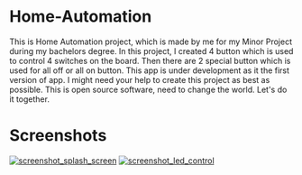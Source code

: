 # Home-Automation
This is Home Automation project, which is made by me for my Minor Project during my bachelors degree. In this project, I created 4 button which is used to control 4 switches on the board. Then there are 2 special button which is used for all off or all on button. This app is under development as it the first version of app. I might need your help to create this project as best as possible. This is open source software, need to change the world. Let's do it together.

# Screenshots
<a href="https://imgbb.com/"><img src="https://image.ibb.co/gxkxVH/screenshot_splash_screen.png" alt="screenshot_splash_screen" border="0"></a>
<a href="https://imgbb.com/"><img src="https://image.ibb.co/mjYUcx/screenshot_led_control.png" alt="screenshot_led_control" border="0"></a>
